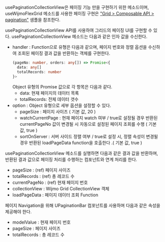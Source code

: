 usePaginationCollectionView은 페이징 기능 만을 구현하기 위한 메소드이며, useWijmoFlexGrid 메소드를 사용한 페이징 구현은 ["Grid > Composable API > pagination"](/samples/grid-composable-pagination-index) 샘플을 참조한다.


usePaginationCollectionView API를 사용하여 그리드의 페이징 UI를 구현할 수 있다. usePaginationCollectionView 메소드는 다음과 같은 인자 값을 수신한다.
- handler : Function으로 유형은 다음과 같으며, 페이지 번호와 정렬 옵션을 수신하여 조회된 페이징 결과 값을 반환하는 객체를 구현한다.
  ```typescript
  (pageNo: number, orders: any[]) => Promise<{
    data: any[]
    totalRecords: number
  }>
  ```
  Object 유형의 Promise 값으로 각 항목은 다음과 같다.
  - data: 현재 페이지의 데이터 목록
  - totalRecords: 전체 데이터 갯수
- option : Object 유형으로 세부 옵션을 설정할 수 있다.
  - pageSize : 페이지 사이즈 ( 기본 값, 20 )
  - watchCurrentPage : 현재 페이지 watch 여부 / true로 설정될 경우 반환된 currentPageNo 값이 변경될 시 자동으로 설정된 페이지 조회를 수행 ( 기본 값, true )
  - sortOnServer : 서버 사이드 정렬 여부 / true로 설정 시, 정렬 속성이 변경될 경우 반환된 loadPageData function을 호출한다 .( 기본 값, true )

usePaginationCollectionView 메소드를 실행하면 다음과 같은 결과 값을 반환하며, 반환된 결과 값으로 페이징 처리를 수행하는 컴포넌트와 연계 처리를 한다.
- pageSize : (ref) 페이지 사이즈
- totalRecords : (ref) 총 레코드 수
- currentPageNo : (ref) 현재 페이지 번호
- collectionView : Wijmo Grid CollectionView 객체
- loadPageData : 페이지 데이터 조회 Function

페이지 Navigation을 위해 UPaginationBar 컴포넌트를 사용하며 다음과 같은 속성을 제공해야 한다.
- modelValue : 현재 페이지 번호
- pageSize : 페이지 사이즈
- totalRecords : 총 레코드 수

